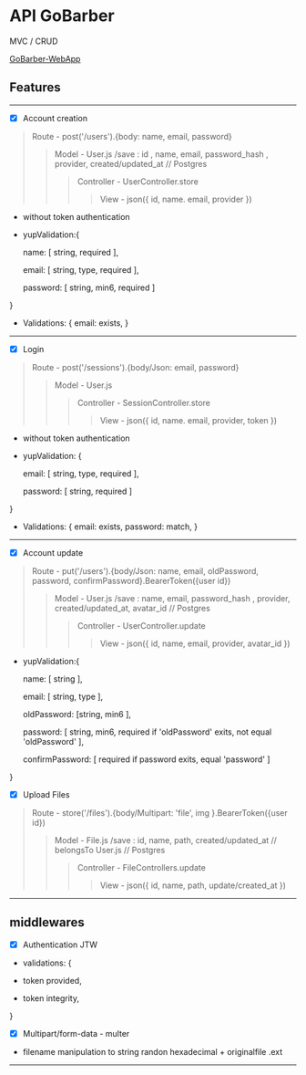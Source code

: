 # API GoBarber

MVC / CRUD

[GoBarber-WebApp](https://github.com/luiz504/GoBarber-Web)

## Features
---
 - [x] Account creation

 >Route - post('/users').{body: name, email, password}
 >>Model - User.js /save : id , name, email, password_hash , provider, created/updated_at // Postgres
 >>>Controller - UserController.store
 >>>>View - json({ id, name. email, provider })

 - without token authentication

 - yupValidation:{

   name: [ string, required ],

   email: [ string, type, required ],

   password: [ string, min6, required ]

 }

 - Validations: {
   email: exists,
 }
---
 - [x] Login
>Route - post('/sessions').{body/Json: email, password}
>>Model - User.js
>>>Controller - SessionController.store
>>>>View - json({ id, name. email, provider, token })

- without token authentication

 - yupValidation: {

   email: [ string, type, required ],

   password: [ string, required ]

 }

- Validations: {
   email: exists,
   password: match,
 }
---
 - [x] Account update

 >Route - put('/users').{body/Json: name, email, oldPassword, password, confirmPassword}.BearerToken({user id})
 >>Model - User.js /save : name, email, password_hash , provider, created/updated_at, avatar_id // Postgres
 >>>Controller - UserController.update
 >>>>View - json({ id, name, email, provider, avatar_id })

 - yupValidation:{

   name: [ string ],

   email: [ string, type ],

   oldPassword: [string, min6 ],

   password: [ string, min6, required if 'oldPassword' exits, not equal 'oldPassword' ],

   confirmPassword: [ required if password exits, equal 'password' ]

 }
 - [x] Upload Files

 >Route - store('/files').{body/Multipart: 'file', img }.BearerToken({user id})
 >>Model - File.js /save : id, name, path, created/updated_at // belongsTo User.js // Postgres
 >>>Controller - FileControllers.update
 >>>>View - json({ id, name, path, update/created_at })


---
  ## middlewares

 - [x] Authentication JTW
 - validations: {

  * token provided,

  * token integrity,

}
-[x] Multipart/form-data - multer
- filename manipulation to string randon hexadecimal + originalfile .ext
---




















